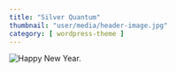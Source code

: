 ```yaml
---
title: "Silver Quantum"
thumbnail: "user/media/header-image.jpg"
category: [ wordpress-theme ]
---
```

![Happy New Year.](http://getbenonit.test/user/media/header-image.jpg)